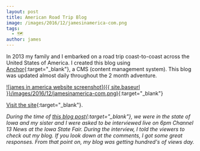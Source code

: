 ```yaml
---
layout: post
title: American Road Trip Blog
image: /images/2016/12/jamesinamerica-com.png
tags:
  - 🗺
author: james
---
```


In 2013 my family and I embarked on a road trip coast-to-coast across the United States of America. I created this blog using [Anchor](https://anchorcms.com){:target="_blank"}, a CMS (content management system). This blog was updated almost daily throughout the 2 month adventure.

[![james in america website screenshot]({{ site.baseurl }}/images/2016/12/jamesinamerica-com.png)](../jamesinamerica/){:target="_blank"}

[Visit the site](../jamesinamerica/){:target="_blank"}.

*During the time of [this blog post](../jamesinamerica/blog/heart-of-america.html){:target="_blank"}, we were in the state of Iowa and my sister and I were asked to be interviewed live on 6pm Channel 13 News at the Iowa State Fair. During the interview, I told the viewers to check out my blog. If you look down at the comments, I got some great responses. From that point on, my blog was getting hundred's of views day.*
